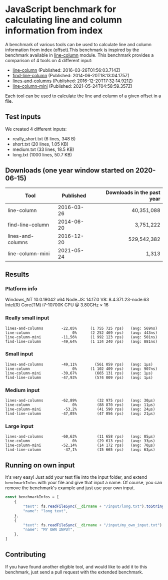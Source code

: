 # JavaScript benchmark for calculating line and column information from index

A benchmark of various tools can be used to calculate line and column information from index (offset).This benchmark is inspired by the benchmark available in [line-column](https://github.com/io-monad/line-column/tree/master/benchmark) module. This benchmark provides a comparison of 4 tools on 4 different input:

- [line-column](https://www.npmjs.com/package/line-column) (Published: 2016-03-26T01:56:03.714Z)
- [find-line-column](https://www.npmjs.com/package/find-line-column) (Published: 2014-06-20T18:13:04.175Z)
- [lines-and-columns](https://www.npmjs.com/package/lines-and-columns) (Published: 2016-12-20T17:32:14.921Z)
- [line-column-mini](https://www.npmjs.com/package/line-column-mini) (Published: 2021-05-24T04:58:59.357Z)

Each tool can be used to calculate the line and column of a given offset in a file.

## Test inputs

We created 4 different inputs:

- really_short.txt (6 lines, 348 B)
- short.txt (20 lines, 1.05 KB)
- medium.txt (33 lines, 18.5 KB)
- long.txt (1000 lines, 50.7 KB)

## Downloads (one year window started on 2020-06-15)

| Tool              | Published  | Downloads in the past year |
| ----------------- | ---------- | -------------------------: |
| line-column       | 2016-03-26 |                 40,351,088 |
| find-line-column  | 2014-06-20 |                  3,751,222 |
| lines-and-columns | 2016-12-20 |                529,542,382 |
| line-column-mini  | 2021-05-24 |                      1,313 |

## Results

### Platform info
   Windows_NT 10.0.19042 x64
   Node.JS: 14.17.0
   V8: 8.4.371.23-node.63
   Intel(R) Core(TM) i7-10700K CPU @ 3.80GHz × 16

### Really small input

```
lines-and-columns        -22,05%      (1 755 725 rps)   (avg: 569ns)
line-column                   0%      (2 252 469 rps)   (avg: 443ns)
line-column-mini         -11,56%      (1 992 123 rps)   (avg: 501ns)
find-line-column         -49,64%      (1 134 240 rps)   (avg: 881ns)
```

### Small input

```
lines-and-columns        -49,11%        (561 059 rps)   (avg: 1μs)
line-column                   0%      (1 102 409 rps)   (avg: 907ns)
line-column-mini         -39,67%        (665 131 rps)   (avg: 1μs)
find-line-column         -47,93%        (574 009 rps)   (avg: 1μs)
```

### Medium input

```
lines-and-columns        -62,89%         (32 975 rps)   (avg: 30μs)
line-column                   0%         (88 870 rps)   (avg: 11μs)
line-column-mini          -53,2%         (41 590 rps)   (avg: 24μs)
find-line-column         -47,05%         (47 056 rps)   (avg: 21μs)
```

### Large input

```
lines-and-columns        -60,63%         (11 658 rps)   (avg: 85μs)
line-column                   0%         (29 613 rps)   (avg: 33μs)
line-column-mini         -52,14%         (14 172 rps)   (avg: 70μs)
find-line-column          -47,1%         (15 665 rps)   (avg: 63μs)
```

## Running on own input

It's very easy! Just add your test file into the input folder, and extend `benchmarkInfos` with your file and give that input a name. Of course, you can remove the benchmark's example and just use your own input.

```javascript
const benchmarkInfos = [
    {
        "text": fs.readFileSync(__dirname + "/input/long.txt").toString(),
        "name": "long text",
    },
    {
        "text": fs.readFileSync(__dirname + "/input/my_own_input.txt").toString(),
        "name": "MY OWN INPUT",
    },
]
```

## Contributing

If you have found another eligible tool, and would like to add it to this benchmark, just send a pull request with the extended benchmark.